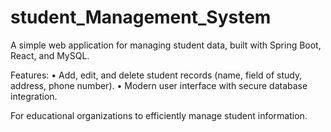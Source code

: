 # student_Management_System
A simple web application for managing student data, built with Spring Boot, React, and MySQL.

Features:
 • Add, edit, and delete student records (name, field of study, address, phone number).
 • Modern user interface with secure database integration.

For educational organizations to efficiently manage student information.
